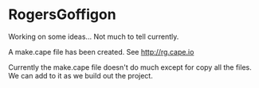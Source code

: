 RogersGoffigon
==============

Working on some ideas... Not much to tell currently.

A make.cape file has been created. See http://rg.cape.io

Currently the make.cape file doesn't do much except for copy all the files. We can add to it as we build out the project.
